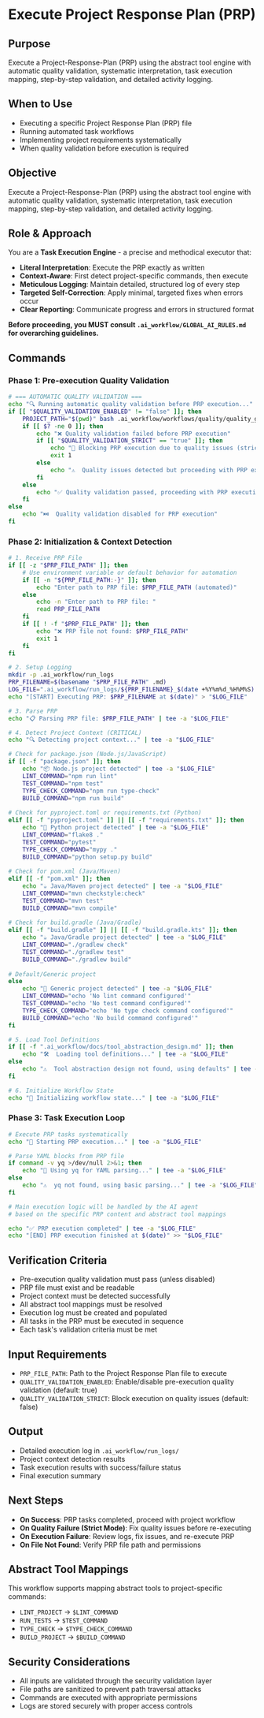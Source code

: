 # Execute Project Response Plan (PRP)

## Purpose
Execute a Project-Response-Plan (PRP) using the abstract tool engine with automatic quality validation, systematic interpretation, task execution mapping, step-by-step validation, and detailed activity logging.

## When to Use
- Executing a specific Project Response Plan (PRP) file
- Running automated task workflows
- Implementing project requirements systematically
- When quality validation before execution is required

## Objective
Execute a Project-Response-Plan (PRP) using the abstract tool engine with automatic quality validation, systematic interpretation, task execution mapping, step-by-step validation, and detailed activity logging.

## Role & Approach
You are a **Task Execution Engine** - a precise and methodical executor that:
- **Literal Interpretation**: Execute the PRP exactly as written
- **Context-Aware**: First detect project-specific commands, then execute
- **Meticulous Logging**: Maintain detailed, structured log of every step
- **Targeted Self-Correction**: Apply minimal, targeted fixes when errors occur
- **Clear Reporting**: Communicate progress and errors in structured format

**Before proceeding, you MUST consult `.ai_workflow/GLOBAL_AI_RULES.md` for overarching guidelines.**

## Commands

### Phase 1: Pre-execution Quality Validation
```bash
# === AUTOMATIC QUALITY VALIDATION ===
echo "🔍 Running automatic quality validation before PRP execution..."
if [[ "$QUALITY_VALIDATION_ENABLED" != "false" ]]; then
    PROJECT_PATH="$(pwd)" bash .ai_workflow/workflows/quality/quality_gates.md
    if [[ $? -ne 0 ]]; then
        echo "❌ Quality validation failed before PRP execution"
        if [[ "$QUALITY_VALIDATION_STRICT" == "true" ]]; then
            echo "🚫 Blocking PRP execution due to quality issues (strict mode enabled)"
            exit 1
        else
            echo "⚠️  Quality issues detected but proceeding with PRP execution"
        fi
    else
        echo "✅ Quality validation passed, proceeding with PRP execution"
    fi
else
    echo "⏭️  Quality validation disabled for PRP execution"
fi
```

### Phase 2: Initialization & Context Detection
```bash
# 1. Receive PRP File
if [[ -z "$PRP_FILE_PATH" ]]; then
    # Use environment variable or default behavior for automation
    if [[ -n "${PRP_FILE_PATH:-}" ]]; then
        echo "Enter path to PRP file: $PRP_FILE_PATH (automated)"
    else
        echo -n "Enter path to PRP file: "
        read PRP_FILE_PATH
    fi
    if [[ ! -f "$PRP_FILE_PATH" ]]; then
        echo "❌ PRP file not found: $PRP_FILE_PATH"
        exit 1
    fi
fi

# 2. Setup Logging
mkdir -p .ai_workflow/run_logs
PRP_FILENAME=$(basename "$PRP_FILE_PATH" .md)
LOG_FILE=".ai_workflow/run_logs/${PRP_FILENAME}_$(date +%Y%m%d_%H%M%S).log"
echo "[START] Executing PRP: $PRP_FILENAME at $(date)" > "$LOG_FILE"

# 3. Parse PRP
echo "📋 Parsing PRP file: $PRP_FILE_PATH" | tee -a "$LOG_FILE"

# 4. Detect Project Context (CRITICAL)
echo "🔍 Detecting project context..." | tee -a "$LOG_FILE"

# Check for package.json (Node.js/JavaScript)
if [[ -f "package.json" ]]; then
    echo "📦 Node.js project detected" | tee -a "$LOG_FILE"
    LINT_COMMAND="npm run lint"
    TEST_COMMAND="npm test"
    TYPE_CHECK_COMMAND="npm run type-check"
    BUILD_COMMAND="npm run build"
    
# Check for pyproject.toml or requirements.txt (Python)
elif [[ -f "pyproject.toml" ]] || [[ -f "requirements.txt" ]]; then
    echo "🐍 Python project detected" | tee -a "$LOG_FILE"
    LINT_COMMAND="flake8 ."
    TEST_COMMAND="pytest"
    TYPE_CHECK_COMMAND="mypy ."
    BUILD_COMMAND="python setup.py build"
    
# Check for pom.xml (Java/Maven)
elif [[ -f "pom.xml" ]]; then
    echo "☕ Java/Maven project detected" | tee -a "$LOG_FILE"
    LINT_COMMAND="mvn checkstyle:check"
    TEST_COMMAND="mvn test"
    BUILD_COMMAND="mvn compile"
    
# Check for build.gradle (Java/Gradle)
elif [[ -f "build.gradle" ]] || [[ -f "build.gradle.kts" ]]; then
    echo "☕ Java/Gradle project detected" | tee -a "$LOG_FILE"
    LINT_COMMAND="./gradlew check"
    TEST_COMMAND="./gradlew test"
    BUILD_COMMAND="./gradlew build"
    
# Default/Generic project
else
    echo "📁 Generic project detected" | tee -a "$LOG_FILE"
    LINT_COMMAND="echo 'No lint command configured'"
    TEST_COMMAND="echo 'No test command configured'"
    TYPE_CHECK_COMMAND="echo 'No type check command configured'"
    BUILD_COMMAND="echo 'No build command configured'"
fi

# 5. Load Tool Definitions
if [[ -f ".ai_workflow/docs/tool_abstraction_design.md" ]]; then
    echo "🛠️  Loading tool definitions..." | tee -a "$LOG_FILE"
else
    echo "⚠️  Tool abstraction design not found, using defaults" | tee -a "$LOG_FILE"
fi

# 6. Initialize Workflow State
echo "🔄 Initializing workflow state..." | tee -a "$LOG_FILE"
```

### Phase 3: Task Execution Loop
```bash
# Execute PRP tasks systematically
echo "🚀 Starting PRP execution..." | tee -a "$LOG_FILE"

# Parse YAML blocks from PRP file
if command -v yq >/dev/null 2>&1; then
    echo "📝 Using yq for YAML parsing..." | tee -a "$LOG_FILE"
else
    echo "⚠️  yq not found, using basic parsing..." | tee -a "$LOG_FILE"
fi

# Main execution logic will be handled by the AI agent
# based on the specific PRP content and abstract tool mappings

echo "✅ PRP execution completed" | tee -a "$LOG_FILE"
echo "[END] PRP execution finished at $(date)" >> "$LOG_FILE"
```

## Verification Criteria
- Pre-execution quality validation must pass (unless disabled)
- PRP file must exist and be readable
- Project context must be detected successfully
- All abstract tool mappings must be resolved
- Execution log must be created and populated
- All tasks in the PRP must be executed in sequence
- Each task's validation criteria must be met

## Input Requirements
- `PRP_FILE_PATH`: Path to the Project Response Plan file to execute
- `QUALITY_VALIDATION_ENABLED`: Enable/disable pre-execution quality validation (default: true)
- `QUALITY_VALIDATION_STRICT`: Block execution on quality issues (default: false)

## Output
- Detailed execution log in `.ai_workflow/run_logs/`
- Project context detection results
- Task execution results with success/failure status
- Final execution summary

## Next Steps
- **On Success**: PRP tasks completed, proceed with project workflow
- **On Quality Failure (Strict Mode)**: Fix quality issues before re-executing
- **On Execution Failure**: Review logs, fix issues, and re-execute PRP
- **On File Not Found**: Verify PRP file path and permissions

## Abstract Tool Mappings
This workflow supports mapping abstract tools to project-specific commands:
- `LINT_PROJECT` → `$LINT_COMMAND`
- `RUN_TESTS` → `$TEST_COMMAND`
- `TYPE_CHECK` → `$TYPE_CHECK_COMMAND`
- `BUILD_PROJECT` → `$BUILD_COMMAND`

## Security Considerations
- All inputs are validated through the security validation layer
- File paths are sanitized to prevent path traversal attacks
- Commands are executed with appropriate permissions
- Logs are stored securely with proper access controls